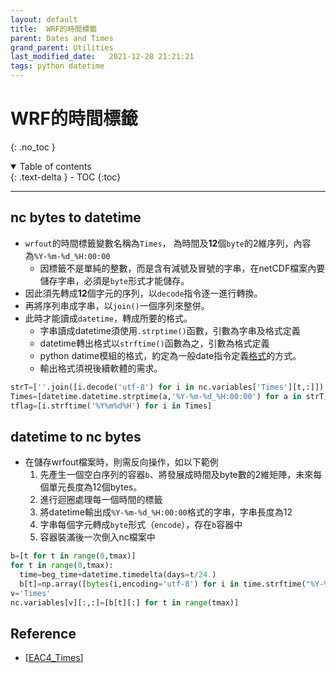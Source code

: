 ```yaml
---
layout: default
title:  WRF的時間標籤
parent: Dates and Times
grand_parent: Utilities
last_modified_date:   2021-12-28 21:21:21
tags: python datetime
---
```

# WRF的時間標籤
{: .no_toc }

<details open markdown="block">
  <summary>
    Table of contents
  </summary>
  {: .text-delta }
- TOC
{:toc}
</details>

---
## nc bytes to datetime

- `wrfout`的時間標籤變數名稱為`Times`， 為時間及**12**個`byte`的2維序列，內容為`%Y-%m-%d_%H:00:00`
  - 因標籤不是單純的整數，而是含有減號及冒號的字串，在netCDF檔案內要儲存字串，必須是`byte`形式才能儲存。  
- 因此須先轉成**12**個字元的序列，以`decode`指令逐一進行轉換。
- 再將序列串成字串，以`join()`一個序列來整併。
- 此時才能讀成`datetime`，轉成所要的格式。
  - 字串讀成datetime須使用`.strptime()`函數，引數為字串及格式定義
  - datetime轉出格式以`strftime()`函數為之，引數為格式定義
  - python datime模組的格式，約定為一般date指令定義[格式](https://kknews.cc/zh-tw/code/2lr2ey9.html)的方式。
  - 輸出格式須視後續軟體的需求。

```python
strT=[''.join([i.decode('utf-8') for i in nc.variables['Times'][t,:]]) for t in range(nt)]
Times=[datetime.datetime.strptime(a,'%Y-%m-%d_%H:00:00') for a in strT]
tflag=[i.strftime('%Y%m%d%H') for i in Times]
```

## datetime to nc bytes

- 在儲存wrfout檔案時，則需反向操作，如以下範例
  1. 先產生一個空白序列的容器`b`、將發展成時間及byte數的2維矩陣，未來每個單元長度為12個bytes。
  1. 進行迴圈處理每一個時間的標籤
  1. 將datetime輸出成`%Y-%m-%d_%H:00:00`格式的字串，字串長度為12
  1. 字串每個字元轉成`byte`形式（`encode`），存在`b`容器中
  1. 容器裝滿後一次倒入nc檔案中
  
```python
b=[t for t in range(0,tmax)]
for t in range(0,tmax):
  time=beg_time+datetime.timedelta(days=t/24.)
  b[t]=np.array([bytes(i,encoding='utf-8') for i in time.strftime("%Y-%m-%d_%H:%M:%S")])
v='Times'
nc.variables[v][:,:]=[b[t][:] for t in range(tmax)]
```

## Reference

- [[EAC4_Times]]

[//begin]: # "Autogenerated link references for markdown compatibility"
[EAC4_Times]: https://sinotec2.github.io/FAQ/EAC4_Times.html "EAC的時間標籤"
[//end]: # "Autogenerated link references"